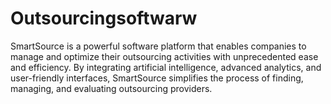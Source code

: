 # Outsourcingsoftwarw
SmartSource is a powerful software platform that enables companies to manage and optimize their outsourcing activities with unprecedented ease and efficiency. By integrating artificial intelligence, advanced analytics, and user-friendly interfaces, SmartSource simplifies the process of finding, managing, and evaluating outsourcing providers.
